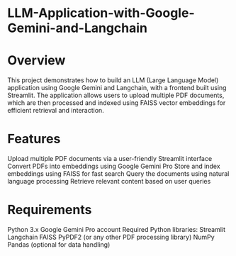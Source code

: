 # LLM-Application-with-Google-Gemini-and-Langchain
# Overview
This project demonstrates how to build an LLM (Large Language Model) application using Google Gemini and Langchain, with a frontend built using Streamlit. The application allows users to upload multiple PDF documents, which are then processed and indexed using FAISS vector embeddings for efficient retrieval and interaction.

# Features
Upload multiple PDF documents via a user-friendly Streamlit interface
Convert PDFs into embeddings using Google Gemini Pro
Store and index embeddings using FAISS for fast search
Query the documents using natural language processing
Retrieve relevant content based on user queries

# Requirements
Python 3.x
Google Gemini Pro account
Required Python libraries:
Streamlit
Langchain
FAISS
PyPDF2 (or any other PDF processing library)
NumPy
Pandas (optional for data handling)
